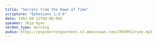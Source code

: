 ```yaml
---
title: "Secrets from the Dawn of Time"
scripture: "Ephesians 1:3-6"
date: 1993-09-12T00:00:00Z
speaker: Skip Ryan
sermon_type: morning
audio: https://pcpcmorningsermons.s3.amazonaws.com/19930912ryan.mp3 
---
```



